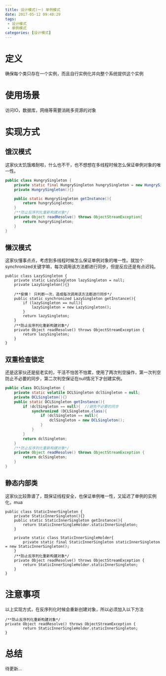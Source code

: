 ```yaml
---
title: 设计模式(一) 单例模式
date: 2017-05-12 09:40:29
tags:
 - 设计模式
 - 单例模式
categories: [设计模式]
---
```



# 定义
确保每个类只存在一个实例，而且自行实例化并向整个系统提供这个实例  

# 使用场景
访问IO，数据库，网络等需要消耗多资源的对象

# 实现方式
## 饿汉模式
这家伙太饥饿难耐啦，什么也不干，也不想想在多线程时候怎么保证单例对象的唯一性。

```java
public class HungrySingleton {
    private static final HungrySingleton hungrySingleton = new HungrySingleton();
    private HungrySingleton(){}

    public static HungrySingleton getInstance(){
        return hungrySingleton;
    }
    /**防止反序列化重新构建对象*/
    private Object readResolve() throws ObjectStreamException{
        return hungrySingleton;
    }
}
```

## 懒汉模式
这家伙懂事点点，考虑到多线程时候怎么保证单例对象的唯一性。就加个synchronized关键字嘛，每次调用该方法都进行同步，但是反应还是有点迟钝。
```
public class LazySingleton {
    private static LazySingleton lazySingleton = null;
    private LazySingleton(){}

    /**偷懒！ 只判断一次，造成每次调用该方法都进行同步*/
    public static synchronized LazySingleton getInstance(){
        if (lazySingleton == null){
            lazySingleton = new LazySingleton();
        }
        return lazySingleton;
    }
    /**防止反序列化重新构建对象*/
    private Object readResolve() throws ObjectStreamException {
        return lazySingleton;
    }
}

```

## 双重检查锁定
还是这家伙还是挺老实的，干活不怕苦不怕累，使用了两次判空操作，第一次判空防止不必要的同步，第二次判空保证在null情况下才创建实例。

```java
public class DCLSingleton {
    private static volatile DCLSingleton dclSingleton = null;
    private DCLSingleton(){}
    public static DCLSingleton getInstance(){
        if (dclSingleton == null){  //避免不必要的同步
            synchronized (DCLSingleton.class){
                if (dclSingleton == null){
                    dclSingleton = new DCLSingleton();
                }
            }
        }
        return dclSingleton;
    }
    /**防止反序列化重新构建对象*/
    private Object readResolve() throws ObjectStreamException {
        return dclSingleton;
    }
}
```
## 静态内部类
这家伙比较靠谱了，既保证线程安全，也保证单例唯一性，又延迟了单例的实例化，mua
```
public class StaticInnerSingleton {
    private StaticInnerSingleton(){}
    public static StaticInnerSingleton getInstance(){
        return StaticInnerSingleHolder.staticInnerSingleton;
    }

    private static class StaticInnerSingleHolder{
        private static final StaticInnerSingleton staticInnerSingleton = new StaticInnerSingleton();
    }
    /**防止反序列化重新构建对象*/
    private Object readResolve() throws ObjectStreamException {
        return StaticInnerSingleHolder.staticInnerSingleton;
    }
}
```

# 注意事项

以上实现方式，在反序列化时候会重新创建对象，所以必须加入以下方法

```
/**防止反序列化重新构建对象*/
private Object readResolve() throws ObjectStreamException {
        return StaticInnerSingleHolder.staticInnerSingleton;
}
```
 
# 总结
待更新...
